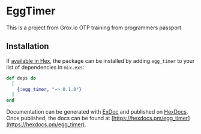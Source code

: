 # EggTimer

This is a project from Grox.io OTP training from programmers passport.

## Installation

If [available in Hex](https://hex.pm/docs/publish), the package can be installed
by adding `egg_timer` to your list of dependencies in `mix.exs`:

```elixir
def deps do
  [
    {:egg_timer, "~> 0.1.0"}
  ]
end
```

Documentation can be generated with [ExDoc](https://github.com/elixir-lang/ex_doc)
and published on [HexDocs](https://hexdocs.pm). Once published, the docs can
be found at [https://hexdocs.pm/egg_timer](https://hexdocs.pm/egg_timer).

